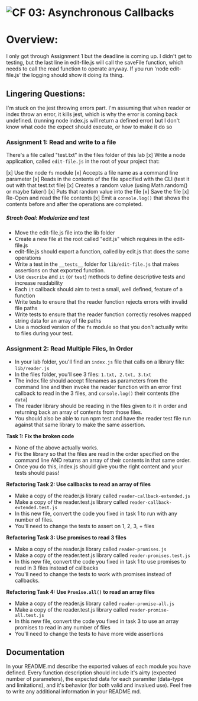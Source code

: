 ![CF](http://i.imgur.com/7v5ASc8.png) 03: Asynchronous Callbacks
===

# Overview:

I only got through Assignment 1 but the deadline is coming up.  I didn't get to testing, but the last line in edit-file.js will call the saveFile function, which needs to call the read function to operate anyway.  If you run 'node edit-file.js' the logging should show it doing its thing.

## Lingering Questions:

I'm stuck on the jest throwing errors part.  I'm assuming that when reader or index throw an error, it kills jest, which is why the error is coming back undefined.  (running node index.js will return a defined error) but I don't know what code the expect should execute, or how to make it do so



### Assignment 1: Read and write to a file
There's a file called "test.txt" in the files folder of this lab
[x] Write a node application, called `edit-file.js` in the root of your project that:

  [x] Use the node `fs` module
  [x] Accepts a file name as a command line parameter
  [x] Reads in the contents of the file specified with the CLI (test it out with that test.txt file)
  [x] Creates a random value (using Math.random() or maybe faker()
  [x] Puts that random value into the file
  [x] Save the file
  [x] Re-Open and read the file contents
  [x] Emit a `console.log()` that shows the contents before and after the operations are completed.

##### Strech Goal: Modularize and test
* Move the edit-file.js file into the lib folder
* Create a new file at the root called "edit.js" which requires in the edit-file.js
* edit-file.js should export a function, called by edit.js that does the same operations
* Write a test in the  `__tests__` folder for `lib/edit-file.js` that makes assertions on that exported function.
* Use `describe` and `it` (or `test`) methods to define descriptive tests and increase readability
* Each `it` callback should aim to test a small, well defined, feature of a function
* Write tests to ensure that the reader function rejects errors with invalid file paths
* Write tests to ensure that the reader function correctly resolves mapped string data for an array of file paths
* Use a mocked version of the `fs` module so that you don't actually write to files during your test.

### Assignment 2: Read Multiple Files, In Order
- In your lab folder, you'll find an `index.js` file that calls on a library file: `lib/reader.js`
- In the files folder, you'll see 3 files: `1.txt, 2.txt, 3.txt`
- The index.file should accept filenames as parameters from the command line and then invoke the reader function with an error first callback to read in the 3 files, and `console.log()` their contents (the `data`)
- The reader library should be reading in the files given to it in order and returning back an array of contents from those files.
- You should also be able to run npm test and have the reader test file run against that same library to make the same assertion.

**Task 1: Fix the broken code**
* None of the above actually works.
* Fix the library so that the files are read in the order specified on the command line AND returns an array of their contents in that same order.
* Once you do this, index.js should give you the right content and your tests should pass!

**Refactoring Task 2: Use callbacks to read an array of files**
* Make a copy of the reader.js library called `reader-callback-extended.js`
* Make a copy of the reader.test.js library called `reader-callback-extended.test.js`
* In this new file, convert the code you fixed in task 1 to run with any number of files.
* You'll need to change the tests to assert on 1, 2, 3, + files


**Refactoring Task 3: Use promises to read 3 files**
* Make a copy of the reader.js library called `reader-promises.js`
* Make a copy of the reader.test.js library called `reader-promises.test.js`
* In this new file, convert the code you fixed in task 1 to use promises to read in 3 files instead of callbacks
* You'll need to change the tests to work with promises instead of callbacks.


**Refactoring Task 4: Use `Promise.all()` to read an array files**
* Make a copy of the reader.js library called `reader-promise-all.js`
* Make a copy of the reader.test.js library called `reader-promise-all.test.js`
* In this new file, convert the code you fixed in task 3 to use an array promises to read in any number of files
* You'll need to change the tests to have more wide assertions


##  Documentation
In your README.md describe the exported values of each module you have defined. Every function description should include it's airty (expected number of parameters), the expected data for each paramiter (data-type and limitations), and it's behavior (for both valid and invalued use). Feel free to write any additional information in your README.md.
